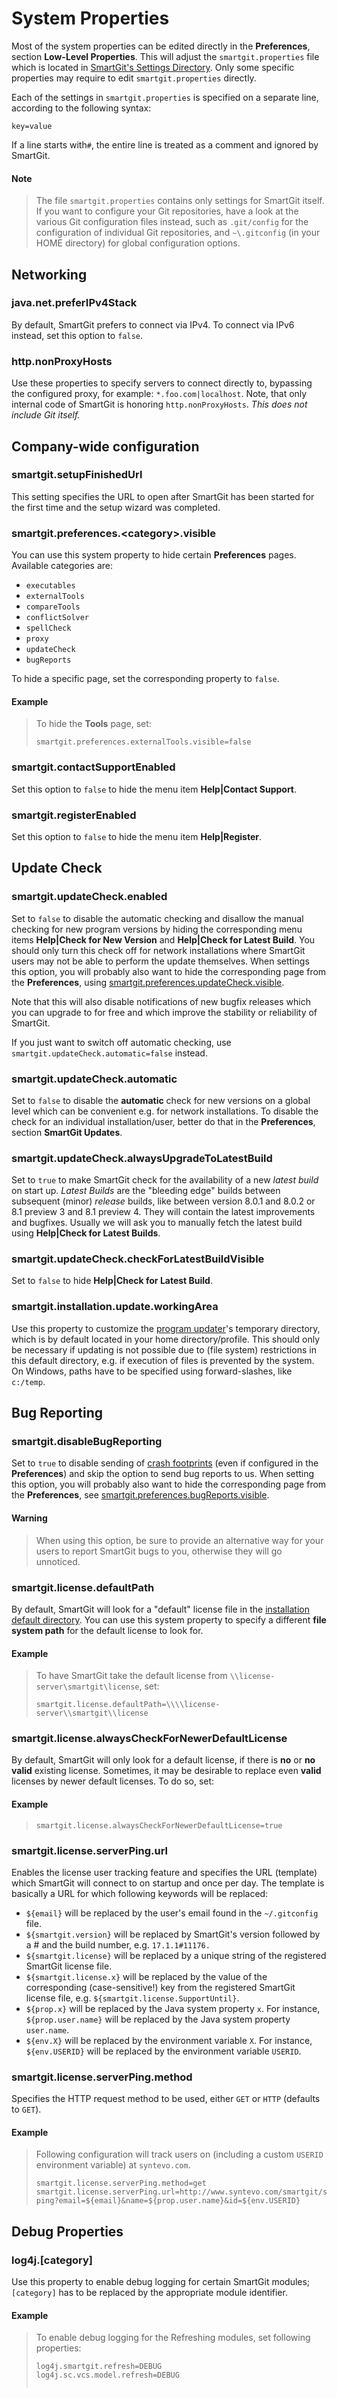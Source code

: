 # System Properties

Most of the system properties can be edited directly in the **Preferences**, section **Low-Level Properties**.
This will adjust the `smartgit.properties` file which is located in [SmartGit's Settings Directory](Installation-and-Files.md#default-path-of-smartgits-settings-directory).
Only some specific properties may require to edit `smartgit.properties` directly.

Each of the settings in `smartgit.properties` is specified on a separate
line, according to the following syntax:

`key=value`

If a line starts with`#`, the entire line is treated as a comment and ignored by SmartGit.

#### Note
>
>
>The file `smartgit.properties` contains only settings for SmartGit
>itself. If you want to configure your Git repositories, have a look at
>the various Git configuration files instead, such as `.git/config` for
>the configuration of individual Git repositories, and `~\.gitconfig` (in
>your HOME directory) for global configuration options.
>
>

## Networking

### java.net.preferIPv4Stack

By default, SmartGit prefers to connect via IPv4. To connect via IPv6
instead, set this option to `false`.

### http.nonProxyHosts

Use these properties to specify servers to connect directly to,
bypassing the configured proxy, for example: `*.foo.com|localhost`.
Note, that only internal code of SmartGit is honoring
`http.nonProxyHosts`. *This does not include Git itself.*

## Company-wide configuration

### smartgit.setupFinishedUrl

This setting specifies the URL to open after SmartGit has been started
for the first time and the setup wizard was completed.

### smartgit.preferences.\<category>.visible

You can use this system property to hide certain **Preferences** pages.
Available categories are:

-   `executables`
-   `externalTools`
-   `compareTools`
-   `conflictSolver`
-   `spellCheck`
-   `proxy`
-   `updateCheck`
-   `bugReports`

To hide a specific page, set the corresponding property to `false`.



#### Example
>
>
>
>To hide the **Tools** page, set:
>
>
>
>``` text
>smartgit.preferences.externalTools.visible=false
>```
>
>
>
>

### smartgit.contactSupportEnabled

Set this option to `false` to hide the menu item **Help\|Contact
Support**.

### smartgit.registerEnabled

Set this option to `false` to hide the menu item **Help\|Register**.

## Update Check

### smartgit.updateCheck.enabled

Set to `false` to disable the automatic checking and disallow the manual
checking for new program versions by hiding the corresponding menu items
**Help\|Check for New Version** and **Help\|Check for Latest Build**.
You should only turn this check off for network installations where
SmartGit users may not be able to perform the update themselves. When
settings this option, you will probably also want to hide the
corresponding page from the **Preferences**, using
[smartgit.preferences.updateCheck.visible](#smartgitpreferencescategoryvisible).

Note that this will also disable notifications of new bugfix releases
which you can upgrade to for free and which improve the stability or
reliability of SmartGit.

If you just want to switch off automatic checking,
use `smartgit.updateCheck.automatic=false` instead.

### smartgit.updateCheck.automatic

Set to `false` to disable the **automatic** check for new versions on a
global level which can be convenient e.g. for network installations. To
disable the check for an individual installation/user, better do that in
the **Preferences**, section **SmartGit Updates**.

### smartgit.updateCheck.alwaysUpgradeToLatestBuild

Set to `true` to make SmartGit check for the availability of a
new *latest build* on start up. *Latest Builds* are the "bleeding edge"
builds between subsequent (minor) *release* builds, like between version
8.0.1 and 8.0.2 or 8.1 preview 3 and 8.1 preview 4. They will contain
the latest improvements and bugfixes. Usually we will ask you to
manually fetch the latest build using **Help\|Check for Latest Builds**.

### smartgit.updateCheck.checkForLatestBuildVisible

Set to `false` to hide **Help\|Check for Latest Build**.

### smartgit.installation.update.workingArea

Use this property to customize the [program updater](Installation-and-Files.md)'s
temporary directory, which is by default located in your home
directory/profile. This should only be necessary if updating is not
possible due to (file system) restrictions in this default directory,
e.g. if execution of files is prevented by the system. On Windows, paths
have to be specified using forward-slashes, like `c:/temp`.

## Bug Reporting

### smartgit.disableBugReporting

Set to `true` to disable sending of [crash footprints](Bug-Reports.md)
(even if configured in the **Preferences**) and skip the option to send
bug reports to us. When setting this option, you will probably also want
to hide the corresponding page from the **Preferences**, see
[smartgit.preferences.bugReports.visible](#smartgitpreferencescategoryvisible).


#### Warning
> When using this option, be sure to provide an alternative way for your
> users to report SmartGit bugs to you, otherwise they will go unnoticed.


### smartgit.license.defaultPath

By default, SmartGit will look for a "default" license file in the
[installation default directory](Company-wide-installation.md). You can use
this system property to specify a different **file system path** for the
default license to look for.



#### Example
>
>
>
>To have SmartGit take the default license
>from `\\license-server\smartgit\license`, set:
>
>`smartgit.license.defaultPath=\\\\license-server\\smartgit\\license`
>
>

### smartgit.license.alwaysCheckForNewerDefaultLicense

By default, SmartGit will only look for a default license, if there is
**no** or **no valid** existing license. Sometimes, it may be desirable
to replace even **valid** licenses by newer default licenses. To do so,
set:



#### Example
>
>
>
>`smartgit.license.alwaysCheckForNewerDefaultLicense=true`
>
>

### smartgit.license.serverPing.url

Enables the license user tracking feature and specifies the URL
(template) which SmartGit will connect to on startup and once per day.
The template is basically a URL for which following keywords will be
replaced:

-   `${email}` will be replaced by the user's email found in
    the `~/.gitconfig` file.
-   `${smartgit.version}` will be replaced by SmartGit's version
    followed by a \# and the build number, e.g. `17.1.1#11176.`
-   `${smartgit.license}` will be replaced by a unique string of the
    registered SmartGit license file.
-   `${smartgit.license.x}` will be replaced by the value of the
    corresponding (case-sensitive!) key from the registered SmartGit
    license file, e.g. `${smartgit.license.SupportUntil}`.
-   `${prop.x}` will be replaced by the Java system property `x`. For
    instance, `${prop.user.name}` will be replaced by the Java system
    property `user.name`.
-   `${env.X}` will be replaced by the environment variable `X`. For
    instance, `${env.USERID}` will be replaced by the environment
    variable `USERID`.

### smartgit.license.serverPing.method

Specifies the HTTP request method to be used, either `GET` or `HTTP`
(defaults to `GET`).



#### Example
>
>
>
>Following configuration will track users on (including a custom `USERID`
>environment variable) at `syntevo.com`.
>
>
>
>``` text
>smartgit.license.serverPing.method=get
>smartgit.license.serverPing.url=http://www.syntevo.com/smartgit/server-ping?email=${email}&name=${prop.user.name}&id=${env.USERID}                  
>```
>
>
>
>

## Debug Properties

### log4j.\[category\]

Use this property to enable debug logging for certain SmartGit modules;
`[category]` has to be replaced by the appropriate module identifier.



#### Example
>
>
>
>To enable debug logging for the Refreshing modules, set following
>properties:
>
>
>
>``` text
>log4j.smartgit.refresh=DEBUG
>log4j.sc.vcs.model.refresh=DEBUG
>                    
>```
>
>
>
>
